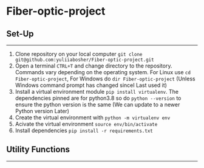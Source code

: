 # Fiber-optic-project

## Set-Up
--------------
1. Clone repository on your local computer `git clone git@github.com:yuliiabosher/Fiber-optic-project.git`
2. Open a terminal `CTRL+T` and change directory to the repository. Commands vary depending on the operating system. For Linux use `cd Fiber-optic-project`, For Windows do `dir Fiber-optic-project` (Unless Windows command prompt has changed sinceI Last used it)
3. Install a virtual environment module `pip install virtualenv`. The dependencies pinned are for python3.8 so do `python --version` to ensure the python version is the same (We can update to a newer Python version Later)
4. Create the virtual environment with `python -m virtualenv env`
5. Acivate the virtual environment `source env/bin/activate`
6. Install dependencies `pip install -r requirements.txt`

## Utility Functions
------------------------


